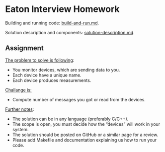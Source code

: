 # Eaton Interview Homework

Building and running code: [build-and-run.md](./doc/build-and-run.md).

Solution description and components: [solution-description.md](./doc/solution-description.md).

## Assignment
<ins>The problem to solve is following</ins>:
- You monitor devices, which are sending data to you.
- Each device have a unique name.
- Each device produces measurements.

<ins>Challange is<ins>:
- Compute number of messages you got or read from the devices.

<ins>Further notes</ins>:
- The solution can be in any language (preferably C/C++).
- The scope is open, you must decide how the “devices” will work in your system.
- The solution should be posted on GitHub or a similar page for a review.
- Please add Makefile and documentation explaining us how to run your code.
